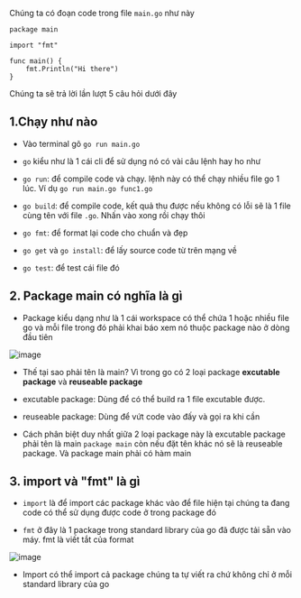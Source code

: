 Chúng ta có đoạn code trong file `main.go` như này

```
package main

import "fmt"

func main() {
    fmt.Println("Hi there")
}
```
Chúng ta sẽ trả lời lần lượt 5 câu hỏi dưới đây

## 1.Chạy như nào
- Vào terminal gõ `go run main.go`
- `go` kiểu như là 1 cái cli để sử dụng nó có vài câu lệnh hay ho như

- `go run`: để compile code và chạy. lệnh này có thể chạy nhiều file go 1 lúc. Ví dụ `go run main.go func1.go`
- `go build`: để compile code, kết quả thu được nếu không có lỗi sẽ là 1 file cùng tên với file `.go`. Nhấn vào xong rồi chạy thôi
- `go fmt`: để format lại code cho chuẩn và đẹp
- `go get` và `go install`: để lấy source code từ trên mạng về
- `go test`: để test cái file đó 


## 2. Package main có nghĩa là gì
- Package kiểu dạng như là 1 cái workspace có thể chứa 1 hoặc nhiều file go và mỗi file trong đó phải khai báo xem nó thuộc package nào ở dòng đầu tiên

![image](https://user-images.githubusercontent.com/45547213/69328314-9d718b00-0c81-11ea-808a-6d960d5c9b3e.png)

- Thế tại sao phải tên là main? Vì trong go có 2 loại package **excutable package** và **reuseable package**

- excutable package: Dùng để có thể build ra 1 file excutable được.

- reuseable package: Dùng để vứt code vào đấy và gọi ra khi cần

- Cách phân biệt duy nhất giữa 2 loại package này là excutable package phải tên là main `package main` còn nếu đặt tên khác nó sẽ là reuseable package. Và package main phải có hàm main

## 3. import và "fmt" là gì 

- `import` là để import các package khác vào để file hiện tại chúng ta đang code có thể sử dụng được code ở trong package đó

- `fmt` ở đây là 1 package trong standard library của go đã được tải sẵn vào máy. fmt là viết tắt của format

![image](https://user-images.githubusercontent.com/45547213/69329690-225da400-0c84-11ea-97a8-5f40ca14f3dc.png)

- Import có thể import cả package chúng ta tự viết ra chứ không chỉ ở mỗi standard library của go

